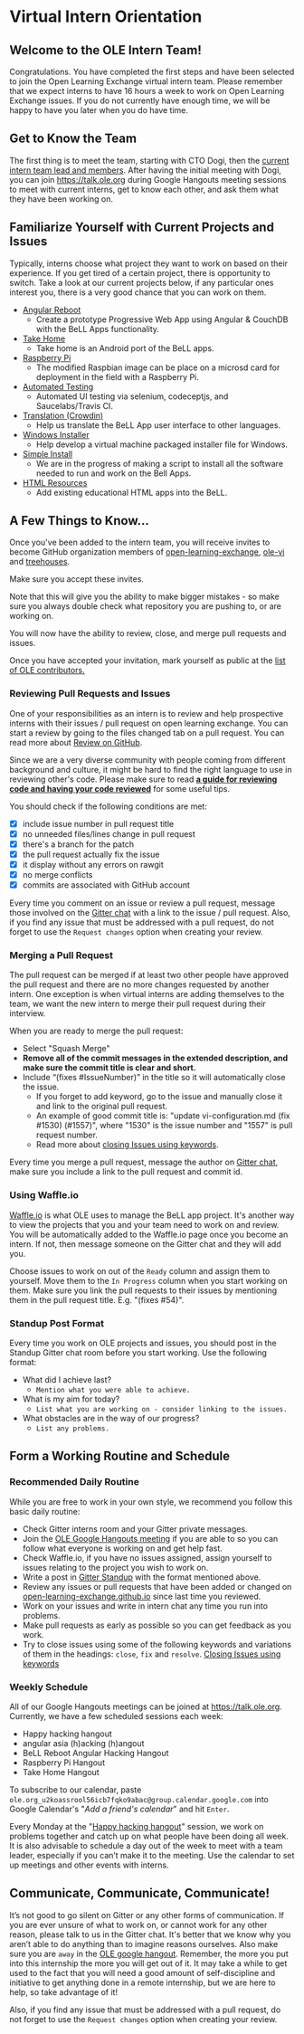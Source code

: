 # Virtual Intern Orientation

## Welcome to the OLE Intern Team!

Congratulations. You have completed the first steps and have been selected to join the Open Learning Exchange virtual intern team. Please remember that we expect interns to have 16 hours a week to work on Open Learning Exchange issues. If you do not currently have enough time, we will be happy to have you later when you do have time.

## Get to Know the Team

The first thing is to meet the team, starting with CTO Dogi, then the [current intern team lead and members](#!./pages/vi/vi-team.md). After having the initial meeting with Dogi, you can join <https://talk.ole.org> during Google Hangouts meeting sessions to meet with current interns, get to know each other, and ask them what they have been working on.

## Familiarize Yourself with Current Projects and Issues

Typically, interns choose what project they want to work on based on their experience. If you get tired of a certain project, there is opportunity to switch. Take a look at our current projects below, if any particular ones interest you, there is a very good chance that you can work on them.

* [Angular Reboot](rbts-angular.md)
  * Create a prototype Progressive Web App using Angular & CouchDB with the BeLL Apps functionality.
* [Take Home](rbts-takehome.md)
  * Take home is an Android port of the BeLL apps.
* [Raspberry Pi](rbts-raspberry-pi.md)
  * The modified Raspbian image can be place on a microsd card for deployment in the field with a Raspberry Pi.
* [Automated Testing](rbts-automated-testing.md)
  * Automated UI testing via selenium, codeceptjs, and Saucelabs/Travis CI.
* [Translation (Crowdin)](rbts-crowdin-integration.md)
  * Help us translate the BeLL App user interface to other languages.
* [Windows Installer](rbts-inno-project.md)
  * Help develop a virtual machine packaged installer file for Windows.
* [Simple Install](rbts-simple-install.md)
  * We are in the progress of making a script to install all the software needed to run and work on the Bell Apps.
* [HTML Resources](rbts-html-resources.md)
  * Add existing educational HTML apps into the BeLL.

## A Few Things to Know...

Once you've been added to the intern team, you will receive invites to become GitHub organization members of [open-learning-exchange](https://github.com/open-learning-exchange), [ole-vi](https://github.com/ole-vi) and [treehouses](https://github.com/treehouses).

Make sure you accept these invites.

Note that this will give you the ability to make bigger mistakes - so make sure you always double check what repository you are pushing to, or are working on.

You will now have the ability to review, close, and merge pull requests and issues.

Once you have accepted your invitation, mark yourself as public at the [list of OLE contributors.](https://github.com/orgs/open-learning-exchange/people)

### Reviewing Pull Requests and Issues

One of your responsibilities as an intern is to review and help prospective interns with their issues / pull request on open learning exchange. You can start a review by going to the files changed tab on a pull request. You can read more about [Review on GitHub](https://help.github.com/articles/about-pull-request-reviews/). 

Since we are a very diverse community with people coming from different background and culture, it might be hard to find the right language to use in reviewing other's code. Please make sure to read [**a guide for reviewing code and having your code reviewed**](https://github.com/thoughtbot/guides/tree/master/code-review#code-review) for some useful tips.

You should check if the following conditions are met:

* [x] include issue number in pull request title
* [x] no unneeded files/lines change in pull request
* [x] there's a branch for the patch
* [x] the pull request actually fix the issue
* [x] it display without any errors on rawgit
* [x] no merge conflicts
* [x] commits are associated with GitHub account

Every time you comment on an issue or review a pull request, message those involved on the [Gitter chat](https://gitter.im/open-learning-exchange/chat) with a link to the issue / pull request. Also, if you find any issue that must be addressed with a pull request, do not forget to use the `Request changes` option when creating your review.

### Merging a Pull Request

The pull request can be merged if at least two other people have approved the pull request and there are no more changes requested by another intern. One exception is when virtual interns are adding themselves to the team, we want the new intern to merge their pull request during their interview.

When you are ready to merge the pull request:

* Select "Squash Merge"
* **Remove all of the commit messages in the extended description, and make sure the commit title is clear and short.** 
* Include “(fixes #IssueNumber)” in the title so it will automatically close the issue.
  * If you forget to add keyword, go to the issue and manually close it and link to the original pull request.
  * An example of good commit title is: "update vi-configuration.md (fix #1530) (#1557)", where "1530" is the issue number and "1557" is pull request number.
  * Read more about [closing Issues using keywords](https://help.github.com/articles/closing-issues-using-keywords/).

Every time you merge a pull request, message the author on [Gitter chat](https://gitter.im/open-learning-exchange/chat), make sure you include a link to the pull request and commit id.

### Using Waffle.io

[Waffle.io](https://waffle.io/ole-vi/BeLL-Apps) is what OLE uses to manage the BeLL app project. It's another way to view the projects that you and your team need to work on and review. You will be automatically added to the Waffle.io page once you become an intern. If not, then message someone on the Gitter chat and they will add you.

Choose issues to work on out of the `Ready` column and assign them to yourself. Move them to the `In Progress` column when you start working on them. Make sure you link the pull requests to their issues by mentioning them in the pull request title. E.g. "(fixes #54)".

### Standup Post Format

Every time you work on OLE projects and issues, you should post in the Standup Gitter chat room before you start working. Use the following format:

* What did I achieve last?
  * `Mention what you were able to achieve.`
* What is my aim for today?
  * `List what you are working on - consider linking to the issues.`
* What obstacles are in the way of our progress?
  * `List any problems.`

## Form a Working Routine and Schedule

### Recommended Daily Routine

While you are free to work in your own style, we recommend you follow this basic daily routine:

* Check Gitter interns room and your Gitter private messages.
* Join the [OLE Google Hangouts meeting](https://talk.ole.org) if you are able to so you can follow what everyone is working on and get help fast.
* Check Waffle.io, if you have no issues assigned, assign yourself to issues relating to the project you wish to work on.
* Write a post in [Gitter Standup](https://gitter.im/open-learning-exchange/chat) with the format mentioned above.
* Review any issues or pull requests that have been added or changed on [open-learning-exchange.github.io](https://github.com/open-learning-exchange/open-learning-exchange.github.io) since last time you reviewed.
* Work on your issues and write in intern chat any time you run into problems.
* Make pull requests as early as possible so you can get feedback as you work.
* Try to close issues using some of the following keywords and variations of them in the headings: `close`, `fix` and `resolve`. [Closing Issues using keywords](https://help.github.com/articles/closing-issues-using-keywords/)

### Weekly Schedule

All of our Google Hangouts meetings can be joined at <https://talk.ole.org>. Currently, we have a few scheduled sessions each week:

* Happy hacking hangout
* angular asia (h)acking (h)angout
* BeLL Reboot Angular Hacking Hangout
* Raspberry Pi Hangout
* Take Home Hangout

To subscribe to our calendar, paste `ole.org_u2koassrool56icb7fqko9abac@group.calendar.google.com` into Google Calendar's "*Add a friend's calendar*" and hit `Enter`.

Every Monday at the "[Happy hacking hangout](https://talk.ole.org)" session, we work on problems together and catch up on what people have been doing all week. It is also advisable to schedule a day out of the week to meet with a team leader, especially if you can’t make it to the meeting. Use the calendar to set up meetings and other events with interns.

## Communicate, Communicate, Communicate!

It’s not good to go silent on Gitter or any other forms of communication. If you are ever unsure of what to work on, or cannot work for any other reason, please talk to us in the Gitter chat. It's better that we know why you aren’t able to do anything than to imagine reasons ourselves. Also make sure you are `away` in the [OLE google hangout](http://talk.ole.org/). Remember, the more you put into this internship the more you will get out of it. It may take a while to get used to the fact that you will need a good amount of self-discipline and initiative to get anything done in a remote internship, but we are here to help, so take advantage of it!

Also, if you find any issue that must be addressed with a pull request, do not forget to use the `Request changes` option when creating your review.
